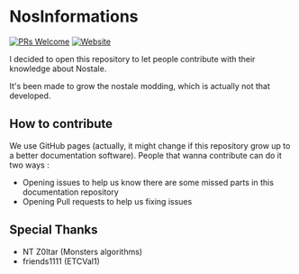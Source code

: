 # NosInformations

[![PRs Welcome](https://img.shields.io/badge/PRs-welcome-brightgreen.svg?style=flat-square)](http://makeapullrequest.com) 
[![Website](https://img.shields.io/website-up-down-green-red/http/shields.io.svg?label=my-website&style=flat-square)](https://nossharp.github.io/NosInformations/)


I decided to open this repository to let people contribute with their knowledge about Nostale.

It's been made to grow the nostale modding, which is actually not that developed.



## How to contribute

We use GitHub pages (actually, it might change if this repository grow up to a better documentation software).
People that wanna contribute can do it two ways :
- Opening issues to help us know there are some missed parts in this documentation repository
- Opening Pull requests to help us fixing issues


## Special Thanks
- NT Z0ltar (Monsters algorithms)
- friends1111 (ETCVal1)
